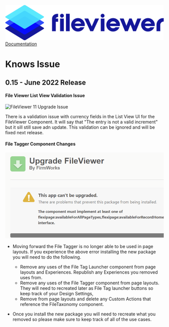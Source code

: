 ![](./quickStartImages/fileviewer.png)
[Documentation](index.md)

# Knows Issue

## 0.15 - June 2022 Release

#### File Viewer List View Validation Issue
![FileViewer 11 Upgrade Issue](images/june22-knownissue-currency-validation.gif)

There is a validation issue with currency fields in the List View UI for the FileViewer Component. It will say that "The entry is not a valid increment" but it sill still save adn update. This validation can be ignored and will be fixed next release.

#### File Tagger Component Changes
![FileViewer 11 Upgrade Issue](images/fileviewer-11-upgrade-error.png)

- Moving forward the File Tagger is no longer able to be used in page layouts. If you experience the above error installing the new package you will need to do the following.

   - Remove any uses of the File Tag Launcher component from page layouts and Experiences. Republish any Experiences you removed uses from. 
   - Remove any uses of the File Tagger component from page layouts. They will need to recreated later as File Tag launcher buttons so keep track of your Design Settings, 
   - Remove from page layouts and delete any Custom Actions that reference the FileTaxonomy component.

- Once you install the new package you will need to recreate what you removed so please make sure to keep track of all of the use cases.

